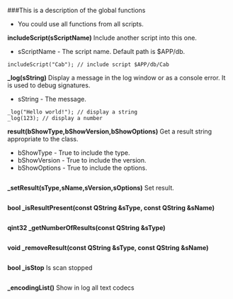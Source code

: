 ###This is a description of the global functions

* You could use all functions from all scripts.

**includeScript(sScriptName)** Include another script into this one.

* sScriptName - The script name. Default path is $APP/db.

```
includeScript("Cab"); // include script $APP/db/Cab
```
**_log(sString)** Display a message in the log window or as a console error. It is used to debug signatures.

* sString - The message.

```
_log("Hello world!"); // display a string
_log(123); // display a number
```
**result(bShowType,bShowVersion,bShowOptions)** Get a result string appropriate to the class.

* bShowType - True to include the type.
* bShowVersion - True to include the version.
* bShowOptions - True to include the options.

```
```
**_setResult(sType,sName,sVersion,sOptions)** Set result.

```
```
**bool _isResultPresent(const QString &sType, const QString &sName)**

```
```
**qint32 _getNumberOfResults(const QString &sType)**

```
```
**void _removeResult(const QString &sType, const QString &sName)**

```
```
**bool _isStop** Is scan stopped

```
```
**_encodingList()** Show in log all text codecs 

```
```